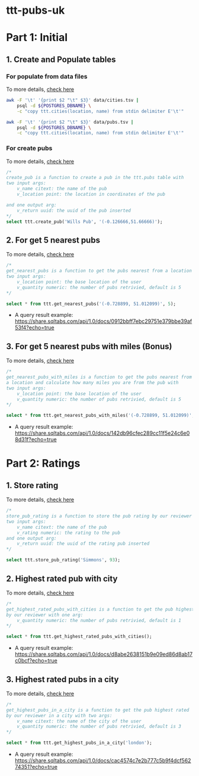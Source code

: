 # ttt-pubs-uk

# Part 1: Initial

## 1. Create and Populate tables
### For populate from data files
To more details, [check here](https://github.com/willyrgf/ttt-pubs-uk/blob/2fdbdd2fce8a69e56100f0d97db7e64c37c0b0b7/start_all.sh#L43)

```sh
awk -F '\t' '{print $2 "\t" $3}' data/cities.tsv | 
    psql -d ${POSTGRES_DBNAME} \
    -c "copy ttt.cities(location, name) from stdin delimiter E'\t'"

awk -F '\t' '{print $2 "\t" $3}' data/pubs.tsv | 
    psql -d ${POSTGRES_DBNAME} \
    -c "copy ttt.cities(location, name) from stdin delimiter E'\t'"
```

### For create pubs
To more details, [check here](https://github.com/willyrgf/ttt-pubs-uk/blob/2fdbdd2fce8a69e56100f0d97db7e64c37c0b0b7/sql/part1_create_functions.sql#L5)

```sql
/*
create_pub is a function to create a pub in the ttt.pubs table with
two input args:
    v_name citext: the name of the pub
    v_location point: the location in coordinates of the pub

and one output arg:
    v_return uuid: the uuid of the pub inserted
*/
select ttt.create_pub('Wills Pub', '(-0.126666,51.66666)');
```

## 2. For get 5 nearest pubs
To more details, [check here](https://github.com/willyrgf/ttt-pubs-uk/blob/2fdbdd2fce8a69e56100f0d97db7e64c37c0b0b7/sql/part1_create_functions.sql#L46)

```sql
/*
get_nearest_pubs is a function to get the pubs nearest from a location with
two input args:
    v_location point: the base location of the user
    v_quantity numeric: the number of pubs retrivied, default is 5
*/

select * from ttt.get_nearest_pubs('(-0.728899, 51.012099)', 5);
```

- A query result example: https://share.sqltabs.com/api/1.0/docs/0912bbff7ebc29751e379bbe39af53f4?echo=true

## 3. For get 5 nearest pubs with miles (Bonus)
To more details, [check here](https://github.com/willyrgf/ttt-pubs-uk/blob/2fdbdd2fce8a69e56100f0d97db7e64c37c0b0b7/sql/part1_create_functions.sql#L98)

```sql
/*
get_nearest_pubs_with_miles is a function to get the pubs nearest from 
a location and calculate how many miles you are from the pub with
two input args:
    v_location point: the base location of the user
    v_quantity numeric: the number of pubs retrivied, default is 5
*/

select * from ttt.get_nearest_pubs_with_miles('(-0.728899, 51.012099)', 10);
```

- A query result example: https://share.sqltabs.com/api/1.0/docs/142db96cfec289cc11f5e24c6e08d31f?echo=true


# Part 2: Ratings

## 1. Store rating
To more details, [check here](https://github.com/willyrgf/ttt-pubs-uk/blob/9b76c7ba6d306041fda47d93a731f553412d0267/sql/part2_create_functions.sql#L5)

```sql
/*
store_pub_rating is a function to store the pub rating by our reviewer with
two input args:
    v_name citext: the name of the pub
    v_rating numeric: the rating to the pub
and one output arg:
    v_return uuid: the uuid of the rating pub inserted
*/

select ttt.store_pub_rating('Simmons', 93);
```

## 2. Highest rated pub with city
To more details, [check here](https://github.com/willyrgf/ttt-pubs-uk/blob/9b76c7ba6d306041fda47d93a731f553412d0267/sql/part2_create_functions.sql#L110)

```sql
/*
get_highest_rated_pubs_with_cities is a function to get the pub highest rated 
by our reviewer with one arg:
    v_quantity numeric: the number of pubs retrivied, default is 1
*/

select * from ttt.get_highest_rated_pubs_with_cities();
```

- A query result example: https://share.sqltabs.com/api/1.0/docs/d8abe2638151b9e09ed86d8ab17c0bcf?echo=true

## 3. Highest rated pubs in a city
To more details, [check here](https://github.com/willyrgf/ttt-pubs-uk/blob/9b76c7ba6d306041fda47d93a731f553412d0267/sql/part2_create_functions.sql#L179)

```sql
/*
get_highest_pubs_in_a_city is a function to get the pub highest rated 
by our reviewer in a city with two args:
    v_name citext: the name of the city of the user
    v_quantity numeric: the number of pubs retrivied, default is 3
*/

select * from ttt.get_highest_pubs_in_a_city('london');
```

- A query result example: https://share.sqltabs.com/api/1.0/docs/cac4574c7e2b777c5b9f4dcf56274351?echo=true


